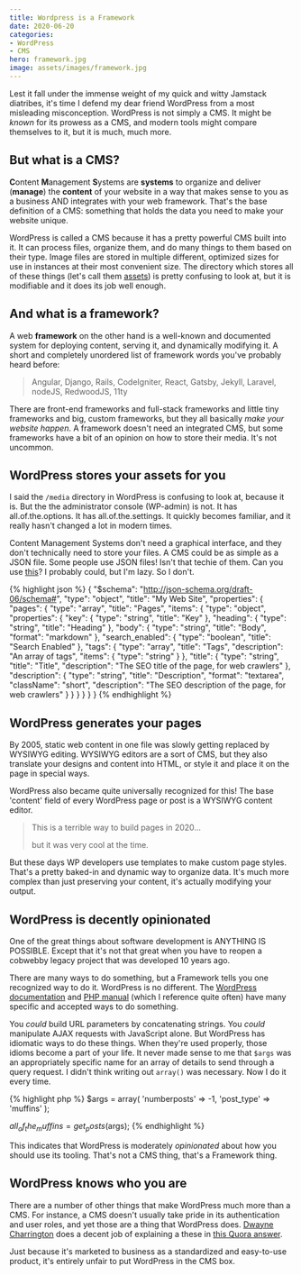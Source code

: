 ```yaml
---
title: Wordpress is a Framework
date: 2020-06-20
categories:
- WordPress
- CMS
hero: framework.jpg
image: assets/images/framework.jpg
---
```


Lest it fall under the immense weight of my quick and witty Jamstack diatribes, it's time I defend my dear friend WordPress from a most misleading misconception. WordPress is not simply a CMS. It might be *known* for its prowess as a CMS, and modern tools might compare themselves to it, but it is much, much more.

## But what is a CMS?
**C**ontent **M**anagement **S**ystems are **systems** to organize and deliver (**manage**) the **content** of your website in a way that makes sense to you as a business AND integrates with your web framework. That's the base definition of a CMS: something that holds the data you need to make your website unique.

WordPress is called a CMS because it has a pretty powerful CMS built into it. It can process files, organize them, and do many things to them based on their type. Image files are stored in multiple different, optimized sizes for use in instances at their most convenient size. The directory which stores all of these things (let's call them [assets](https://en.wikipedia.org/wiki/Digital_asset)) is pretty confusing to look at, but it is modifiable and it does its job well enough.


## And what is a framework?
A web **framework** on the other hand is a well-known and documented system for deploying content, serving it, and dynamically modifying it. A short and completely unordered list of framework words you've probably heard before:

> Angular, Django, Rails, CodeIgniter, React, Gatsby, Jekyll, Laravel, nodeJS, RedwoodJS, 11ty

There are front-end frameworks and full-stack frameworks and little tiny frameworks and big, custom frameworks, but they all basically _make your website happen_. A framework doesn't need an integrated CMS, but some frameworks have a bit of an opinion on how to store their media. It's not uncommon.

## WordPress stores your assets for you
I said the `/media` directory in WordPress is confusing to look at, because it is. But the the administrator console (WP-admin) is not. It has all.of.the.options. It has all.of.the.settings. It quickly becomes familiar, and it really hasn't changed a lot in modern times.

Content Management Systems don't need a graphical interface, and they don't technically need to store your files. A CMS could be as simple as a JSON file. Some people use JSON files! Isn't that techie of them. Can you use [this](http://tenorcms.com/)? I probably could, but I'm lazy. So I don't.

{% highlight json %}
{
  "$schema": "http://json-schema.org/draft-06/schema#",
  "type": "object",
  "title": "My Web Site",
  "properties": {
    "pages": {
      "type": "array",
      "title": "Pages",
      "items": {
        "type": "object",
        "properties": {
          "key": {
            "type": "string",
            "title": "Key"
          },
          "heading": {
            "type": "string",
            "title": "Heading"
          },
          "body": {
            "type": "string",
            "title": "Body",
            "format": "markdown"
          },
          "search_enabled": {
            "type": "boolean",
            "title": "Search Enabled"
          },
          "tags": {
            "type": "array",
            "title": "Tags",
            "description": "An array of tags",
            "items": {
              "type": "string"
            }
          },
          "title": {
            "type": "string",
            "title": "Title",
            "description": "The SEO title of the page, for web crawlers"
          },
          "description": {
            "type": "string",
            "title": "Description",
            "format": "textarea",
            "className": "short",
            "description": "The SEO description of the page, for web crawlers"
          }
        }
      }
    }
  }
}
{% endhighlight %}


## WordPress generates your pages
By 2005, static web content in one file was slowly getting replaced by WYSIWYG editing. WYSIWYG editors are a sort of CMS, but they also translate your designs and content into HTML, or style it and place it on the page in special ways.

WordPress also became quite universally recognized for this! The base 'content' field of every WordPress page or post is a WYSIWYG content editor.

> This is a terrible way to build pages in 2020...
>
> but it was very cool at the time.

But these days WP developers use templates to make custom page styles. That's a pretty baked-in and dynamic way to organize data. It's much more complex than just preserving your content, it's actually modifying your output.

## WordPress is decently opinionated
One of the great things about software development is ANYTHING IS POSSIBLE. Except that it's not that great when you have to reopen a cobwebby legacy project that was developed 10 years ago.

There are many ways to do something, but a Framework tells you one recognized way to do it. WordPress is no different. The [WordPress documentation](https://developer.wordpress.org/reference/functions/) and [PHP manual](https://www.php.net/manual/en/langref.php) (which I reference quite often) have many specific and accepted ways to do something.

You *could* build URL parameters by concatenating strings. You *could* manipulate AJAX requests with JavaScript alone. But WordPress has idiomatic ways to do these things. When they're used properly, those idioms become a part of your life. It never made sense to me that `$args` was an appropriately specific name for an array of details to send through a query request. I didn't think writing out `array()` was necessary. Now I do it every time.

{% highlight php %}
$args = array(
  'numberposts' => -1,
  'post_type'   => 'muffins'
);

$all_of_the_muffins = get_posts($args);
{% endhighlight %}

This indicates that WordPress is moderately *opinionated* about how you should use its tooling. That's not a CMS thing, that's a Framework thing.

## WordPress knows who you are
There are a number of other things that make WordPress much more than a CMS. For instance, a CMS doesn't usually take pride in its authentication and user roles, and yet those are a thing that WordPress does. [Dwayne Charrington](https://ilikekillnerds.com/) does a decent job of explaining a these in [this Quora answer](https://www.quora.com/Is-WordPress-a-PHP-framework/answer/Dwayne-Charrington).

Just because it's marketed to business as a standardized and easy-to-use product, it's entirely unfair to put WordPress in the CMS box.